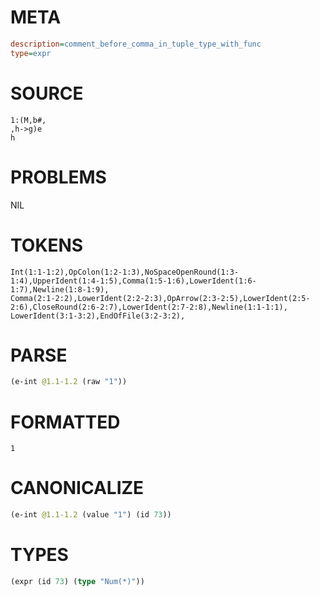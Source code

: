 # META
~~~ini
description=comment_before_comma_in_tuple_type_with_func
type=expr
~~~
# SOURCE
~~~roc
1:(M,b#,
,h->g)e
h
~~~
# PROBLEMS
NIL
# TOKENS
~~~zig
Int(1:1-1:2),OpColon(1:2-1:3),NoSpaceOpenRound(1:3-1:4),UpperIdent(1:4-1:5),Comma(1:5-1:6),LowerIdent(1:6-1:7),Newline(1:8-1:9),
Comma(2:1-2:2),LowerIdent(2:2-2:3),OpArrow(2:3-2:5),LowerIdent(2:5-2:6),CloseRound(2:6-2:7),LowerIdent(2:7-2:8),Newline(1:1-1:1),
LowerIdent(3:1-3:2),EndOfFile(3:2-3:2),
~~~
# PARSE
~~~clojure
(e-int @1.1-1.2 (raw "1"))
~~~
# FORMATTED
~~~roc
1
~~~
# CANONICALIZE
~~~clojure
(e-int @1.1-1.2 (value "1") (id 73))
~~~
# TYPES
~~~clojure
(expr (id 73) (type "Num(*)"))
~~~
